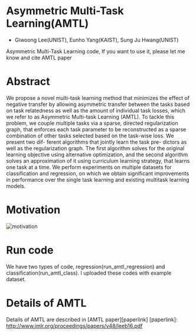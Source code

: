 # Asymmetric Multi-Task Learning(AMTL)
* Giwoong Lee(UNIST), Eunho Yang(KAIST), Sung Ju Hwang(UNIST)

Asymmetric Multi-Task Learning code, If you want to use it, please let me know and cite AMTL paper

# Abstract
We propose a novel multi-task learning method that minimizes the effect of negative transfer by allowing asymmetric transfer between the tasks based on task relatedness as well as the amount of individual task losses, which we refer to as Asymmetric Multi-task Learning (AMTL).
To tackle this problem, we couple multiple tasks via a sparse, directed regularization graph, 
that enforces each task parameter to be reconstructed as a sparse combination of other tasks selected based on the task-wise loss. 
We present two dif- ferent algorithms that jointly learn the task pre- dictors as well as the regularization graph. 
The first algorithm solves for the original learning objective using alternative optimization, 
and the second algorithm solves an approximation of it using curriculum learning strategy, that learns one task at a time. We perform experiments on multiple datasets for classification and regression, 
on which we obtain significant improvements in performance over the single task learning and existing multitask learning models.

# Motivation
![motivation]()

# Run code
We have two types of code, regression(run_amtl_regression) and classification(run_amtl_class). I uploaded these codes with example dataset. 

# Details of AMTL
Details of AMTL are described in [AMTL paper][paperlink]
[paperlink]: http://www.jmlr.org/proceedings/papers/v48/leeb16.pdf
